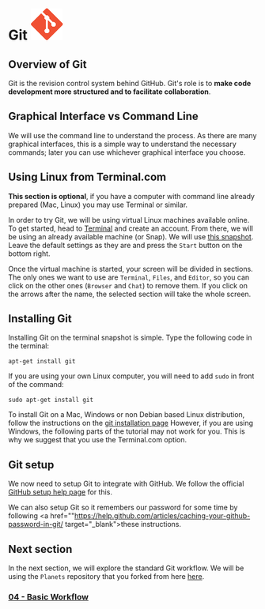 # Git ![octocat](../images/git_logo.png)

## Overview of Git

Git is the revision control system behind GitHub. Git's role is to **make code
development more structured and to facilitate collaboration**.

## Graphical Interface vs Command Line

We will use the command line to understand the process. As there are many graphical
interfaces, this is a simple way to understand the necessary commands; later you
can use whichever graphical interface you choose.

## Using Linux from Terminal.com
**This section is optional**, if you have a computer with command line already prepared (Mac, Linux)
you may use Terminal or similar.

In order to try Git, we will be using virtual Linux machines available online.
To get started, head to
<a href="http://www.terminal.com" target="_blank">Terminal</a>
and create an account. From there, we will be using an already available
machine (or Snap). We will use
<a href="https://www.terminal.com/snapshot/987f8d702dc0a6e8158b48ccd3dec24f819a7ccb2756c396ef1fd7f5b34b7980" target="_blank">this snapshot</a>.
Leave the default settings as they are and press the `Start` button on the
bottom right.

Once the virtual machine is started, your screen will be divided in sections.
The only ones we want to use are `Terminal`, `Files`, and `Editor`, so you can
click on the other ones (`Browser` and `Chat`) to remove them. If you click on
the arrows after the name, the selected section will take the whole screen.

## Installing Git

Installing Git on the terminal snapshot is simple. Type the following code in
the terminal:

```
apt-get install git
```

If you are using your own Linux computer, you will need to add `sudo` in front
of the command:

```
sudo apt-get install git
```

To install Git on a Mac, Windows or non Debian based Linux distribution, follow
the instructions on the
[git installation page](https://git-scm.com/book/en/v2/Getting-Started-Installing-Git)
However, if you are using Windows, the following parts of the tutorial may not
work for you. This is why we suggest that you use the Terminal.com option.

## Git setup

We now need to setup Git to integrate with GitHub. We follow the official
<a href="https://help.github.com/articles/set-up-git/"
target="_blank">GitHub setup help page</a>
for this.

We can also setup Git so it remembers our password for some time by following
<a href=""https://help.github.com/articles/caching-your-github-password-in-git/
target="_blank">these instructions</a>.

## Next section
In the next section, we will explore the standard Git workflow. We will be
using the `Planets` repository that you forked from here
<a href="http://github.com/enormandeau/planets"
target="_blank">here</a>.

### [04 - Basic Workflow](04_basic_workflow.md)

